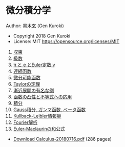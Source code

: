 # 微分積分学

Author: 黒木玄 (Gen Kuroki)

* Copyright 2018 Gen Kuroki
* License: MIT https://opensource.org/licenses/MIT

1. <a href="http://nbviewer.jupyter.org/github/genkuroki/Calculus/blob/master/01%20convergence.ipynb">収束</a>
2. <a href="http://nbviewer.jupyter.org/github/genkuroki/Calculus/blob/master/02%20series.ipynb">級数</a>
3. <a href="http://nbviewer.jupyter.org/github/genkuroki/Calculus/blob/master/03%20pi%2C%20e%2C%20and%20Euler's%20%CE%B3.ipynb">π と e とEuler定数 γ</a>
4. <a href="http://nbviewer.jupyter.org/github/genkuroki/Calculus/blob/master/04%20continous%20functions.ipynb">連続函数</a>
5. <a href="http://nbviewer.jupyter.org/github/genkuroki/Calculus/blob/master/05%20differentiable%20functions.ipynb">微分可能函数</a>
6. <a href="http://nbviewer.jupyter.org/github/genkuroki/Calculus/blob/master/06%20Taylor%27s%20theorems.ipynb">Taylorの定理</a>
7. <a href="http://nbviewer.jupyter.org/github/genkuroki/Calculus/blob/master/07%20example%20of%20asymptotic%20expansion.ipynb">漸近展開の有名な例</a>
8. <a href="http://nbviewer.jupyter.org/github/genkuroki/Calculus/blob/master/08%20convexity.ipynb">函数の凸性と不等式への応用</a>
9. <a href="http://nbviewer.jupyter.org/github/genkuroki/Calculus/blob/master/09%20integration.ipynb">積分</a>
10. <a href="http://nbviewer.jupyter.org/github/genkuroki/Calculus/blob/master/10%20Gauss%2C%20Gamma%2C%20Beta.ipynb">Gauss積分, ガンマ函数, ベータ函数</a>
11. <a href="http://nbviewer.jupyter.org/github/genkuroki/Calculus/blob/master/11%20Kullback-Leibler%20information.ipynb">Kullback-Leibler情報量</a>
12. <a href="http://nbviewer.jupyter.org/github/genkuroki/Calculus/blob/master/12%20Fourier%20analysis.ipynb">Fourier解析</a>
13. <a href="http://nbviewer.jupyter.org/github/genkuroki/Calculus/blob/master/13%20Euler-Maclaurin%20summation%20formula.ipynb">Euler-Maclaurinの和公式</a>

* <a href="https://github.com/genkuroki/Calculus/raw/master/Calculus-20180716.pdf">Download Calculus-20180716.pdf</a> (286 pages)
